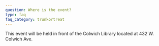 ```yaml
---
question: Where is the event?
type: faq
faq_category: trunkortreat
---
```

This event will be held in front of the Colwich Library located at 432 W. Colwich Ave.